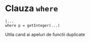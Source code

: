 Clauza `where`
==============
```
|...
where p = getInteger(...)
```

Utila cand ai apeluri de functii duplicate
